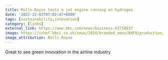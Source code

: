 ```yaml
---
title: Rolls-Royce tests a jet engine running on hydrogen
date: '2022-12-03T07:02:47+0800'
tags: [sustainability,innovation]
category: [links]
external_link: https://www.bbc.com/news/business-63758937
image: https://ichef.bbci.co.uk/news/1024/branded_news/B4F8/production/_127782364_engineers2-1.jpg
image_attribution: Rolls Royce
---
```


Great to see green innovation in the airline industry
